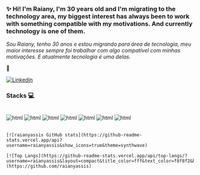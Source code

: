 ### ✨ Hi! I'm Raiany, I'm 30 years old and I'm migrating to the technology area, my biggest interest has always been to work with something compatible with my motivations. And currently technology is one of them.


*Sou Raiany, tenho 30 anos e estou migrando para área de tecnologia, meu maior interesse sempre foi trabalhar com algo compatível com minhas motivações. E atualmente tecnologia é uma delas.*

🙂

[![Linkedin](https://img.shields.io/badge/LinkedIn-0077B5?style=for-the-badge&logo=linkedin&logoColor=white)](https://www.linkedin.com/in/raiany-a-oliveira00/)



### Stacks 💻

<div style="display: inline_block"><br/>
    <img align="center" alt="html" src=https://img.shields.io/badge/HTML-239120?style=for-the-badge&logo=html5&logoColor=white/>
    <img align="center" alt="html" src=https://img.shields.io/badge/CSS-239120?&style=for-the-badge&logo=css3&logoColor=white/>
    <img align="center" alt="html" src=https://img.shields.io/badge/JavaScript-323330?style=for-the-badge&logo=javascript&logoColor=F7DF1E/>
    <img align="center" alt="html" src=https://img.shields.io/badge/Java-ED8B00?style=for-the-badge&logo=java&logoColor=white/>
    <img align="center" alt="html" src=https://img.shields.io/badge/Spring-6DB33F?style=for-the-badge&logo=spring&logoColor=white/>
    <img align="center" alt="html" src=https://img.shields.io/badge/GIT-E44C30?style=for-the-badge&logo=git&logoColor=white/>
    <img align="center" alt="html" src=https://img.shields.io/badge/Microsoft_SQL_Server-CC2927?style=for-the-badge&logo=microsoft-sql-server&logoColor=white/>
    </div><br/>

    [![raianyassis GitHub stats](https://github-readme-stats.vercel.app/api?username=raianyassis&show_icons=true&theme=synthwave) 

    [![Top Langs](https://github-readme-stats.vercel.app/api/top-langs/?username=raianyassis&layout=compact&title_color=fff&text_color=f8f8f2&hide=java&bg_color=171c24)](https://github.com/raianyassis)
